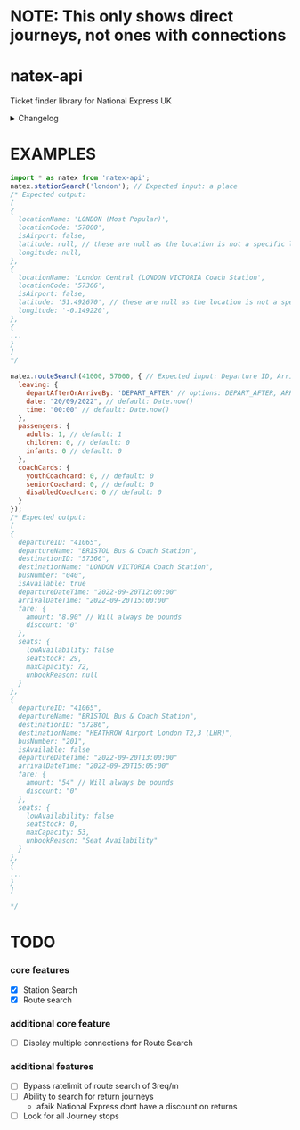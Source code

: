 # NOTE: This only shows direct journeys, not ones with connections

# natex-api
Ticket finder library for National Express UK

<details><summary>Changelog</summary>
  0.0.1 - :tada: Released with all core features
</details>


# EXAMPLES
```js
import * as natex from 'natex-api';
natex.stationSearch('london'); // Expected input: a place
/* Expected output:
[
{
  locationName: 'LONDON (Most Popular)',
  locationCode: '57000',
  isAirport: false,
  latitude: null, // these are null as the location is not a specific location. most locations will have a latitude and longitude
  longitude: null,
},
{
  locationName: 'London Central (LONDON VICTORIA Coach Station',
  locationCode: '57366',
  isAirport: false,
  latitude: '51.492670', // these are null as the location is not a specific location. most locations will have a latitude and longitude
  longitude: '-0.149220',
},
{
...
}
]
*/

natex.routeSearch(41000, 57000, { // Expected input: Departure ID, Arrival ID, optional: options (specified below)
  leaving: {
    departAfterOrArriveBy: 'DEPART_AFTER' // options: DEPART_AFTER, ARRIVE_BY default: DEPART_AFTER
    date: "20/09/2022", // default: Date.now()
    time: "00:00" // default: Date.now()
  },
  passengers: {
    adults: 1, // default: 1
    children: 0, // default: 0
    infants: 0 // default: 0
  },
  coachCards: {
    youthCoachcard: 0, // default: 0
    seniorCoachard: 0, // default: 0
    disabledCoachcard: 0 // default: 0
  }
});
/* Expected output:
[
{
  departureID: "41065",
  departureName: "BRISTOL Bus & Coach Station",
  destinationID: "57366",
  destinationName: "LONDON VICTORIA Coach Station",
  busNumber: "040",
  isAvailable: true
  departureDateTime: "2022-09-20T12:00:00"
  arrivalDateTime: "2022-09-20T15:00:00"
  fare: {
    amount: "8.90" // Will always be pounds
    discount: "0"
  },
  seats: {
    lowAvailability: false
    seatStock: 29,
    maxCapacity: 72,
    unbookReason: null
  }
},
{
  departureID: "41065",
  departureName: "BRISTOL Bus & Coach Station",
  destinationID: "57286",
  destinationName: "HEATHROW Airport London T2,3 (LHR)",
  busNumber: "201",
  isAvailable: false
  departureDateTime: "2022-09-20T13:00:00"
  arrivalDateTime: "2022-09-20T15:05:00"
  fare: {
    amount: "54" // Will always be pounds
    discount: "0"
  },
  seats: {
    lowAvailability: false
    seatStock: 0,
    maxCapacity: 53,
    unbookReason: "Seat Availability"
  }
},
{
...
}
]

*/
```

# TODO
### core features
- [x] Station Search
- [x] Route search
### additional core feature
- [ ] Display multiple connections for Route Search
### additional features
- [ ] Bypass ratelimit of route search of 3req/m
- [ ] Ability to search for return journeys
  - afaik National Express dont have a discount on returns
- [ ] Look for all Journey stops
